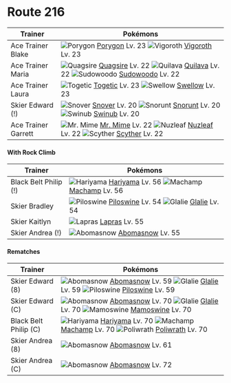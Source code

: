 # Route 216

Trainer                    | Pokémons
---                        | ---
Ace Trainer Blake          | ![][137]  [Porygon] Lv. 23  ![][288]  [Vigoroth] Lv. 23
Ace Trainer Maria          | ![][195]  [Quagsire] Lv. 22  ![][156]  [Quilava] Lv. 22  ![][185]  [Sudowoodo] Lv. 22
Ace Trainer Laura          | ![][176]  [Togetic] Lv. 23  ![][277]  [Swellow] Lv. 23
Skier Edward (!)           | ![][459]  [Snover] Lv. 20  ![][361]  [Snorunt] Lv. 20  ![][220]  [Swinub] Lv. 20
Ace Trainer Garrett        | ![][122]  [Mr. Mime] Lv. 22  ![][274]  [Nuzleaf] Lv. 22  ![][123]  [Scyther] Lv. 22

#### With Rock Climb

Trainer                    | Pokémons
---                        | ---
Black Belt Philip (!)      | ![][297]  [Hariyama] Lv. 56  ![][068]  [Machamp] Lv. 56
Skier Bradley              | ![][221]  [Piloswine] Lv. 54  ![][362]  [Glalie] Lv. 54
Skier Kaitlyn              | ![][131]  [Lapras] Lv. 55
Skier Andrea (!)           | ![][460]  [Abomasnow] Lv. 55

#### Rematches

Trainer                    | Pokémons
---                        | ---
Skier Edward (8)           | ![][460]  [Abomasnow] Lv. 59  ![][362]  [Glalie] Lv. 59  ![][221]  [Piloswine] Lv. 59
Skier Edward (C)           | ![][460]  [Abomasnow] Lv. 70  ![][362]  [Glalie] Lv. 70  ![][473]  [Mamoswine] Lv. 70
Black Belt Philip (C)      | ![][297]  [Hariyama] Lv. 70  ![][068]  [Machamp] Lv. 70  ![][062]  [Poliwrath] Lv. 70
Skier Andrea (8)           | ![][460]  [Abomasnow] Lv. 61
Skier Andrea (C)           | ![][460]  [Abomasnow] Lv. 72


[062]: https://raw.githubusercontent.com/PokeAPI/sprites/master/sprites/pokemon/62.png "Poliwrath"
[068]: https://raw.githubusercontent.com/PokeAPI/sprites/master/sprites/pokemon/68.png "Machamp"
[122]: https://raw.githubusercontent.com/PokeAPI/sprites/master/sprites/pokemon/122.png "Mr. Mime"
[123]: https://raw.githubusercontent.com/PokeAPI/sprites/master/sprites/pokemon/123.png "Scyther"
[131]: https://raw.githubusercontent.com/PokeAPI/sprites/master/sprites/pokemon/131.png "Lapras"
[137]: https://raw.githubusercontent.com/PokeAPI/sprites/master/sprites/pokemon/137.png "Porygon"
[156]: https://raw.githubusercontent.com/PokeAPI/sprites/master/sprites/pokemon/156.png "Quilava"
[176]: https://raw.githubusercontent.com/PokeAPI/sprites/master/sprites/pokemon/176.png "Togetic"
[185]: https://raw.githubusercontent.com/PokeAPI/sprites/master/sprites/pokemon/185.png "Sudowoodo"
[195]: https://raw.githubusercontent.com/PokeAPI/sprites/master/sprites/pokemon/195.png "Quagsire"
[220]: https://raw.githubusercontent.com/PokeAPI/sprites/master/sprites/pokemon/220.png "Swinub"
[221]: https://raw.githubusercontent.com/PokeAPI/sprites/master/sprites/pokemon/221.png "Piloswine"
[274]: https://raw.githubusercontent.com/PokeAPI/sprites/master/sprites/pokemon/274.png "Nuzleaf"
[277]: https://raw.githubusercontent.com/PokeAPI/sprites/master/sprites/pokemon/277.png "Swellow"
[288]: https://raw.githubusercontent.com/PokeAPI/sprites/master/sprites/pokemon/288.png "Vigoroth"
[297]: https://raw.githubusercontent.com/PokeAPI/sprites/master/sprites/pokemon/297.png "Hariyama"
[361]: https://raw.githubusercontent.com/PokeAPI/sprites/master/sprites/pokemon/361.png "Snorunt"
[362]: https://raw.githubusercontent.com/PokeAPI/sprites/master/sprites/pokemon/362.png "Glalie"
[459]: https://raw.githubusercontent.com/PokeAPI/sprites/master/sprites/pokemon/459.png "Snover"
[460]: https://raw.githubusercontent.com/PokeAPI/sprites/master/sprites/pokemon/460.png "Abomasnow"
[473]: https://raw.githubusercontent.com/PokeAPI/sprites/master/sprites/pokemon/473.png "Mamoswine"
[Poliwrath]: /pokemon_changes/062.md
[Machamp]: /pokemon_changes/068.md
[Mr. Mime]: /pokemon_changes/122.md
[Scyther]: /pokemon_changes/123.md
[Lapras]: /pokemon_changes/131.md
[Porygon]: /pokemon_changes/137.md
[Quilava]: /pokemon_changes/156.md
[Togetic]: /pokemon_changes/176.md
[Sudowoodo]: /pokemon_changes/185.md
[Quagsire]: /pokemon_changes/195.md
[Swinub]: /pokemon_changes/220.md
[Piloswine]: /pokemon_changes/221.md
[Nuzleaf]: /pokemon_changes/274.md
[Swellow]: /pokemon_changes/277.md
[Vigoroth]: /pokemon_changes/288.md
[Hariyama]: /pokemon_changes/297.md
[Snorunt]: /pokemon_changes/361.md
[Glalie]: /pokemon_changes/362.md
[Snover]: /pokemon_changes/459.md
[Abomasnow]: /pokemon_changes/460.md
[Mamoswine]: /pokemon_changes/473.md
